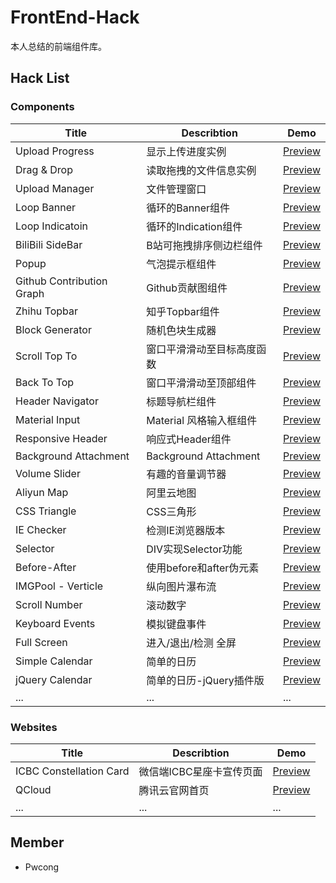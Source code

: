 # FrontEnd-Hack
本人总结的前端组件库。

## Hack List

### Components
|Title                      |Describtion               |Demo                                                                                 |
|---------------------------|--------------------------|-------------------------------------------------------------------------------------|
|Upload Progress            |显示上传进度实例           |[Preview](https://pwcong.github.io/FrontEnd-Hack/components/upload-progress)          |
|Drag & Drop                |读取拖拽的文件信息实例     |[Preview](https://pwcong.github.io/FrontEnd-Hack/components/drag-and-drop)             |
|Upload Manager             |文件管理窗口              |[Preview](https://pwcong.github.io/FrontEnd-Hack/components/upload-manager)            |
|Loop Banner                |循环的Banner组件          |[Preview](https://pwcong.github.io/FrontEnd-Hack/components/loop-banner)               |
|Loop Indicatoin            |循环的Indication组件      |[Preview](https://pwcong.github.io/FrontEnd-Hack/components/loop-indication)           |
|BiliBili SideBar           |B站可拖拽排序侧边栏组件    |[Preview](https://pwcong.github.io/FrontEnd-Hack/components/bilibili-sidebar)          |
|Popup                      |气泡提示框组件            |[Preview](https://pwcong.github.io/FrontEnd-Hack/components/popup)                     |
|Github Contribution Graph  |Github贡献图组件          |[Preview](https://pwcong.github.io/FrontEnd-Hack/components/github-contribution-graph) |
|Zhihu Topbar               |知乎Topbar组件            |[Preview](https://pwcong.github.io/FrontEnd-Hack/components/zhihu-topbar)              |
|Block Generator            |随机色块生成器            |[Preview](https://pwcong.github.io/FrontEnd-Hack/components/block-generator)           |
|Scroll Top To              |窗口平滑滑动至目标高度函数  |[Preview](https://pwcong.github.io/FrontEnd-Hack/components/scroll-top-to)             |
|Back To Top                |窗口平滑滑动至顶部组件     |[Preview](https://pwcong.github.io/FrontEnd-Hack/components/back-to-top)               |
|Header Navigator           |标题导航栏组件             |[Preview](https://pwcong.github.io/FrontEnd-Hack/components/header-navigator)          |
|Material Input             |Material 风格输入框组件    |[Preview](https://pwcong.github.io/FrontEnd-Hack/components/material-input)            |
|Responsive Header          |响应式Header组件          |[Preview](https://pwcong.github.io/FrontEnd-Hack/components/responsive-header)         |
|Background Attachment      |Background Attachment     |[Preview](https://pwcong.github.io/FrontEnd-Hack/components/background-attachment)     |
|Volume Slider              |有趣的音量调节器           |[Preview](https://pwcong.github.io/FrontEnd-Hack/components/volume-slider)             |
|Aliyun Map                 |阿里云地图                |[Preview](https://pwcong.github.io/FrontEnd-Hack/components/aliyun-map)                |
|CSS Triangle               |CSS三角形                |[Preview](https://pwcong.github.io/FrontEnd-Hack/components/css-triangle)               |
|IE Checker                 |检测IE浏览器版本           |[Preview](https://pwcong.github.io/FrontEnd-Hack/components/ie-checker)                |
|Selector                   |DIV实现Selector功能        |[Preview](https://pwcong.github.io/FrontEnd-Hack/components/selector)                |
|Before-After               |使用before和after伪元素  |[Preview](https://pwcong.github.io/FrontEnd-Hack/components/before-after)              |
|IMGPool - Verticle         |纵向图片瀑布流            |[Preview](https://pwcong.github.io/FrontEnd-Hack/components/imgpool-ver)              |
|Scroll Number              |滚动数字                   |[Preview](https://pwcong.github.io/FrontEnd-Hack/components/scrollnumber)            |
|Keyboard Events            |模拟键盘事件               |[Preview](https://pwcong.github.io/FrontEnd-Hack/components/keyboard-events)         |
|Full Screen                |进入/退出/检测 全屏        |[Preview](https://pwcong.github.io/FrontEnd-Hack/components/full-screen)             |
|Simple Calendar            |简单的日历                |[Preview](https://pwcong.github.io/FrontEnd-Hack/components/simple-calendar)         |
|jQuery Calendar            |简单的日历-jQuery插件版   |[Preview](https://pwcong.github.io/FrontEnd-Hack/components/jquery-calendar)         |
|...                        |...                       |...                                                                                 |


### Websites
|Title                    |Describtion                    |Demo                                                                                 |
|-------------------------|-----------------------------|-------------------------------------------------------------------------------------|
|ICBC Constellation Card  |微信端ICBC星座卡宣传页面      |[Preview](https://pwcong.github.io/FrontEnd-Hack/websites/icbc-constellation-card)   |
|QCloud                   |腾讯云官网首页                |[Preview](https://pwcong.github.io/FrontEnd-Hack/websites/qcloud)                    |
|...                      |...                          |...                                                                                  |


## Member
* Pwcong